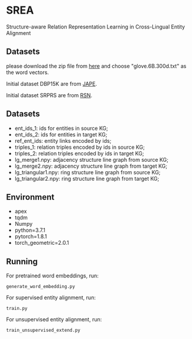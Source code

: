 # SREA
Structure-aware Relation Representation Learning in Cross-Lingual Entity Alignment

## Datasets
please download the zip file from [here](http://nlp.stanford.edu/data/glove.6B.zip) and choose "glove.6B.300d.txt" as the word vectors.

Initial dataset DBP15K are from [JAPE](https://github.com/nju-websoft/JAPE).

Initial dataset SRPRS are from [RSN](https://github.com/nju-websoft/RSN).


## Datasets

* ent_ids_1: ids for entities in source KG;
* ent_ids_2: ids for entities in target KG;
* ref_ent_ids: entity links encoded by ids;
* triples_1: relation triples encoded by ids in source KG;
* triples_2: relation triples encoded by ids in target KG;
* lg_merge1.npy: adjacency structure line graph from source KG;
* lg_merge2.npy: adjacency structure line graph from target KG;
* lg_triangular1.npy: ring structure line graph from source KG;
* lg_triangular2.npy: ring structure line graph from target KG;

## Environment

* apex
* tqdm
* Numpy
* python=3.7.1
* pytorch=1.8.1
* torch_geometric=2.0.1

## Running

For pretrained word embeddings, run:
```
generate_word_embedding.py
```

For supervised entity alignment, run:
```
train.py
```

For unsupervised entity alignment, run:
```
train_unsupervised_extend.py
```
